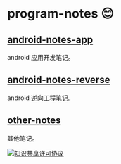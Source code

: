 # program-notes :blush:

## [android-notes-app](./android-notes-app)

android 应用开发笔记。

## [android-notes-reverse](./android-notes-reverse)

android 逆向工程笔记。

## [other-notes](./other-notes)

其他笔记。

[![知识共享许可协议](https://i.creativecommons.org/l/by-nc-sa/3.0/cn/88x31.png)](http://creativecommons.org/licenses/by-nc-sa/3.0/cn/)

